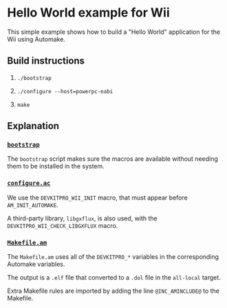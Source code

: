 # Hello World example for Wii

This simple example shows how to build a "Hello World" application for the Wii using
Automake.


## Build instructions

1. `./bootstrap`

2. `./configure --host=powerpc-eabi`

3. `make`


## Explanation

### [`bootstrap`](bootstrap)

The `bootstrap` script makes sure the macros are available without needing them
to be installed in the system.

### [`configure.ac`](configure.ac)

We use the `DEVKITPRO_WII_INIT` macro, that must appear before `AM_INIT_AUTOMAKE`.

A third-party library, `libgxflux`, is also used, with the `DEVKITPRO_WII_CHECK_LIBGXFLUX`
macro.


### [`Makefile.am`](Makefile.am)

The `Makefile.am` uses all of the `DEVKITPRO_*` variables in the corresponding Automake
variables.

The output is a `.elf` file that converted to a `.dol` file in the `all-local` target.

Extra Makefile rules are imported by adding the line `@INC_AMINCLUDE@` to the
Makefile.

